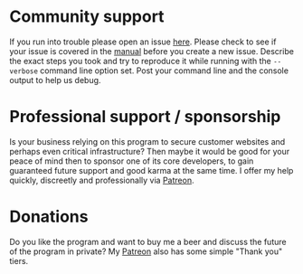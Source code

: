 ﻿# Community support
If you run into trouble please open an issue [here](https://github.com/PKISharp/win-acme/issues). Please check to see if your issue is covered in the [manual](/manual/) before you create a new issue. Describe the exact steps you took and try to reproduce it while running with the `--verbose` command line option set. Post your command line and the console output to help us debug.

# Professional support / sponsorship
Is your business relying on this program to secure customer websites and perhaps even critical infrastructure? Then maybe it would be good for your peace of mind then to sponsor one of its core developers, to gain guaranteed future support and good karma at the same time. I offer my help quickly, discreetly and professionally via [Patreon](https://www.patreon.com/woutertinus).

# Donations
Do you like the program and want to buy me a beer and discuss the future of the program in private? My [Patreon](https://www.patreon.com/woutertinus) also has some simple "Thank you" tiers.